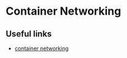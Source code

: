 # Container Networking

## Useful links

- [container networking](https://dustinspecker.com/series/)
